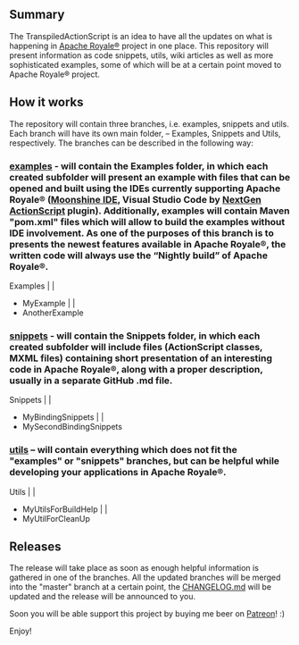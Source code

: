 ## Summary

The TranspiledActionScript is an idea to have all the updates on what is happening in [Apache Royale®](http://royale.apache.org/) project in one place. This repository will present information as code snippets, utils, wiki articles as well as more sophisticated examples, some of which will be at a certain point moved to Apache Royale® project. 

## How it works 

The repository will contain three branches, i.e. examples, snippets and utils. Each branch will have its own main folder, – Examples, Snippets and Utils, respectively. The branches can be described in the following way: 

### [examples](https://github.com/piotrzarzycki21/TranspiledActionScript/tree/examples) - will contain the Examples folder, in which each created subfolder will present an example with files that can be opened and built using the IDEs currently supporting Apache Royale® ([Moonshine IDE](http://moonshine-ide.com/), Visual Studio Code by [NextGen ActionScript](https://nextgenactionscript.com/) plugin). Additionally, examples will contain Maven "pom.xml" files which will allow to build the examples without IDE involvement. As one of the purposes of this branch is to presents the newest features available in Apache Royale®, the written code will always use the “Nightly build” of Apache Royale®. 

  Examples 
  | 
  | 
  + MyExample 
  | 
  | 
  + AnotherExample 
  
### [snippets](https://github.com/piotrzarzycki21/TranspiledActionScript/tree/snippets) - will contain the Snippets folder, in which each created subfolder will include files (ActionScript classes, MXML files) containing short presentation of an interesting code in Apache Royale®, along with a proper description, usually in a separate GitHub .md file.

  Snippets 
  | 
  | 
  + MyBindingSnippets 
  | 
  | 
  + MySecondBindingSnippets 
  
### [utils](https://github.com/piotrzarzycki21/TranspiledActionScript/tree/utils) – will contain everything which does not fit the "examples" or "snippets" branches, but can be helpful while developing your applications in Apache Royale®. 

  Utils 
  | 
  | 
  + MyUtilsForBuildHelp 
  | 
  | 
  + MyUtilForCleanUp 
  
## Releases

The release will take place as soon as enough helpful information is gathered in one of the branches. All the updated branches will be merged into the "master" branch at a certain point, the [CHANGELOG.md](https://github.com/piotrzarzycki21/TranspiledActionScript/blob/master/CHANGELOG.md) will be updated and the release will be announced to you. 

Soon you will be able support this project by buying me beer on [Patreon](https://www.patreon.com/)! :)

Enjoy!